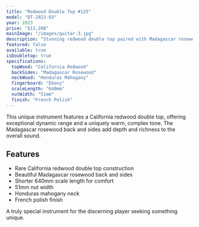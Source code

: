 ```yaml
---
title: "Redwood Double Top #125"
model: "DT-2023-03"
year: 2023
price: "$13,200"
mainImage: "/images/guitar-3.jpg"
description: "Stunning redwood double top paired with Madagascar rosewood creates a guitar with incredible dynamic range and tonal complexity."
featured: false
available: true
isDoubletop: true
specifications:
  topWood: "California Redwood"
  backSides: "Madagascar Rosewood"
  neckWood: "Honduras Mahogany"
  fingerboard: "Ebony"
  scaleLength: "640mm"
  nutWidth: "51mm"
  finish: "French Polish"
---
```


This unique instrument features a California redwood double top, offering exceptional dynamic range and a uniquely warm, complex tone. The Madagascar rosewood back and sides add depth and richness to the overall sound.

## Features

- Rare California redwood double top construction
- Beautiful Madagascar rosewood back and sides
- Shorter 640mm scale length for comfort
- 51mm nut width
- Honduras mahogany neck
- French polish finish

A truly special instrument for the discerning player seeking something unique.